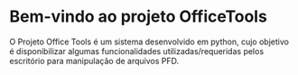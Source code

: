 # Bem-vindo ao projeto OfficeTools
O Projeto Office Tools é um sistema desenvolvido em python, cujo objetivo é disponibilizar algumas funcionalidades utilizadas/requeridas pelos escritório para manipulação de arquivos PFD.
